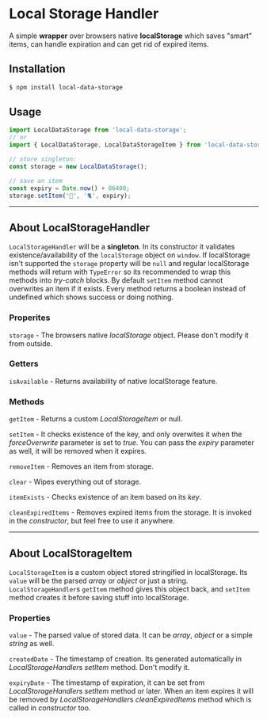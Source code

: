 # Local Storage Handler

A simple **wrapper** over browsers native **localStorage** which saves "smart" items, can handle expiration and can get rid of expired items.

## Installation

```bash
$ npm install local-data-storage
```

## Usage

```javascript
import LocalDataStorage from 'local-data-storage';
// or
import { LocalDataStorage, LocalDataStorageItem } from 'local-data-storage';

// store singleton:
const storage = new LocalDataStorage();

// save an item
const expiry = Date.now() + 86400;
storage.setItem('🔑', '🐈', expiry);
```

---

## About LocalStorageHandler
`LocalStorageHandler` will be a **singleton**. In its constructor it validates existence/availability of the `localStorage` object on `window`. If localStorage isn't supported the `storage` property will be `null` and regular localStorage methods will return with `TypeError` so its recommended to wrap this methods into *try-catch* blocks. By default `setItem` method cannot overwrites an item if it exists. Every method returns a boolean instead of undefined which shows success or doing nothing.

### Properites
`storage` - The browsers native *localStorage* object. Please don't modify it from outside.

### Getters
`isAvailable` - Returns availability of native localStorage feature.

### Methods
`getItem` - Returns a custom *LocalStorageItem* or null.

`setItem` - It checks existence of the key, and only overwites it when the *forceOverwrite* parameter is set to *true*. You can pass the *expiry* parameter as well, it will be removed when it expires.

`removeItem` - Removes an item from storage.

`clear` - Wipes everything out of storage.

`itemExists` - Checks existence of an item based on its *key*.

`cleanExpiredItems` - Removes expired items from the storage. It is invoked in the *constructor*, but feel free to use it anywhere.

---

## About LocalStorageItem
`LocalStorageItem` is a custom object stored stringified in localStorage. Its `value` will be the parsed *array* or *object* or just a string. `LocalStorageHandler`s `getItem` method gives this object back, and `setItem` method creates it before saving stuff into localStorage.

### Properties
`value` - The parsed value of stored data. It can be *array*, *object* or a simple *string* as well.

`createdDate` - The timestamp of creation. Its generated automatically in *LocalStorageHandler*s *setItem* method. Don't modify it.

`expiryDate` - The timestamp of expiration, it can be set from *LocalStorageHandler*s *setItem* method or later. When an item expires it will be removed by *LocalStorageHandler*s *cleanExpiredItems* method which is called in *constructor* too.
